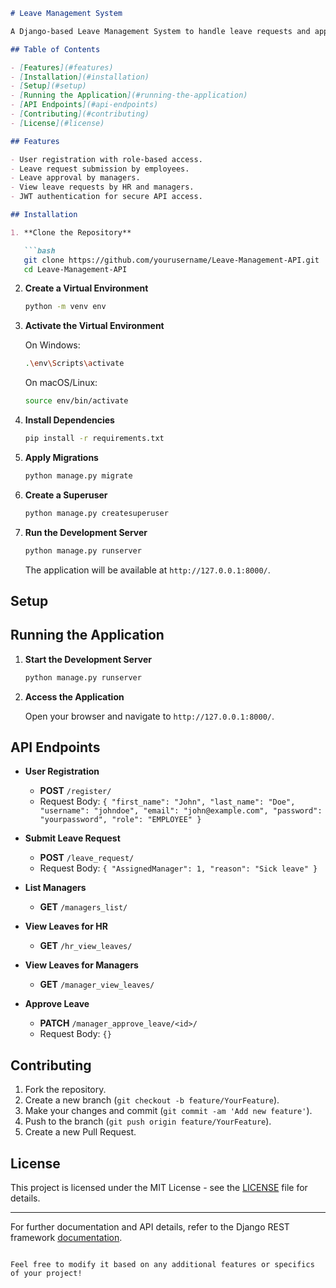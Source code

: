 
```markdown
# Leave Management System

A Django-based Leave Management System to handle leave requests and approvals with role-based access.

## Table of Contents

- [Features](#features)
- [Installation](#installation)
- [Setup](#setup)
- [Running the Application](#running-the-application)
- [API Endpoints](#api-endpoints)
- [Contributing](#contributing)
- [License](#license)

## Features

- User registration with role-based access.
- Leave request submission by employees.
- Leave approval by managers.
- View leave requests by HR and managers.
- JWT authentication for secure API access.

## Installation

1. **Clone the Repository**

   ```bash
   git clone https://github.com/yourusername/Leave-Management-API.git
   cd Leave-Management-API
   ```

2. **Create a Virtual Environment**

   ```bash
   python -m venv env
   ```

3. **Activate the Virtual Environment**

   On Windows:
   ```bash
   .\env\Scripts\activate
   ```

   On macOS/Linux:
   ```bash
   source env/bin/activate
   ```

4. **Install Dependencies**

   ```bash
   pip install -r requirements.txt
   ```

5. **Apply Migrations**

   ```bash
   python manage.py migrate
   ```

6. **Create a Superuser**

   ```bash
   python manage.py createsuperuser
   ```

7. **Run the Development Server**

   ```bash
   python manage.py runserver
   ```

   The application will be available at `http://127.0.0.1:8000/`.

## Setup

## Running the Application

1. **Start the Development Server**

   ```bash
   python manage.py runserver
   ```

2. **Access the Application**

   Open your browser and navigate to `http://127.0.0.1:8000/`.

## API Endpoints

- **User Registration**

  - **POST** `/register/`
  - Request Body: `{ "first_name": "John", "last_name": "Doe", "username": "johndoe", "email": "john@example.com", "password": "yourpassword", "role": "EMPLOYEE" }`
  
- **Submit Leave Request**

  - **POST** `/leave_request/`
  - Request Body: `{ "AssignedManager": 1, "reason": "Sick leave" }`

- **List Managers**

  - **GET** `/managers_list/`

- **View Leaves for HR**

  - **GET** `/hr_view_leaves/`

- **View Leaves for Managers**

  - **GET** `/manager_view_leaves/`

- **Approve Leave**

  - **PATCH** `/manager_approve_leave/<id>/`
  - Request Body: `{}`

## Contributing

1. Fork the repository.
2. Create a new branch (`git checkout -b feature/YourFeature`).
3. Make your changes and commit (`git commit -am 'Add new feature'`).
4. Push to the branch (`git push origin feature/YourFeature`).
5. Create a new Pull Request.

## License

This project is licensed under the MIT License - see the [LICENSE](LICENSE) file for details.

---

For further documentation and API details, refer to the Django REST framework [documentation](https://www.django-rest-framework.org/).

```

Feel free to modify it based on any additional features or specifics of your project!